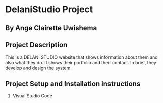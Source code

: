 # DelaniStudio Project
## By Ange Clairette Uwishema
## Project Description
This is a DELANI STUDIO website that shows information about them and also what they do. It shows their portfolio and their contact. In brief, they develop and design the system.
## Project Setup and Installation instructions
<ol>
<li>Visual Studio Code</li>
</ol>
